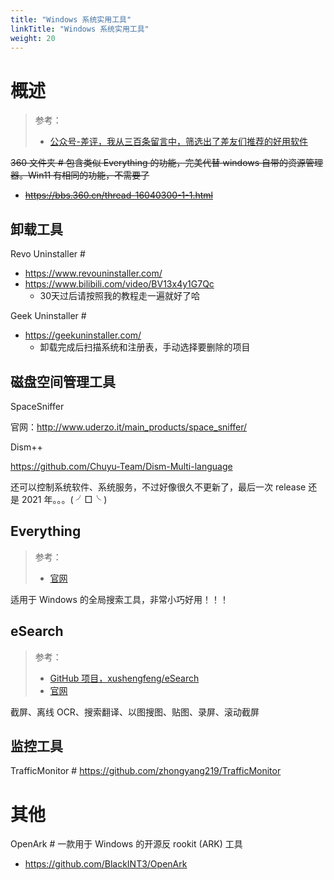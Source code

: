 ```yaml
---
title: "Windows 系统实用工具"
linkTitle: "Windows 系统实用工具"
weight: 20
---
```


# 概述

> 参考：
> - [公众号-差评，我从三百条留言中，筛选出了差友们推荐的好用软件](https://mp.weixin.qq.com/s/FER8XiGizhNOwAXf7cQbRQ)

~~360 文件夹 # 包含类似 Everything 的功能，完美代替 windows 自带的资源管理器。Win11 有相同的功能，不需要了~~

- ~~https://bbs.360.cn/thread-16040300-1-1.html~~


## 卸载工具

Revo Uninstaller # 
- https://www.revouninstaller.com/
- https://www.bilibili.com/video/BV13x4y1G7Qc
	- 30天过后请按照我的教程走一遍就好了哈

Geek Uninstaller # 
- https://geekuninstaller.com/
	- 卸载完成后扫描系统和注册表，手动选择要删除的项目

## 磁盘空间管理工具

SpaceSniffer

官网：<http://www.uderzo.it/main_products/space_sniffer/>

Dism++

<https://github.com/Chuyu-Team/Dism-Multi-language>

还可以控制系统软件、系统服务，不过好像很久不更新了，最后一次 release 还是 2021 年。。。( ╯□╰ )

## Everything

> 参考：
> - [官网](https://www.voidtools.com/)

适用于 Windows 的全局搜索工具，非常小巧好用！！！

## eSearch

> 参考：
> - [GitHub 项目，xushengfeng/eSearch](https://github.com/xushengfeng/eSearch)
> - [官网](https://esearch-app.netlify.app/)

截屏、离线 OCR、搜索翻译、以图搜图、贴图、录屏、滚动截屏

## 监控工具

TrafficMonitor # https://github.com/zhongyang219/TrafficMonitor

# 其他

OpenArk # 一款用于 Windows 的开源反 rookit (ARK) 工具
- https://github.com/BlackINT3/OpenArk

